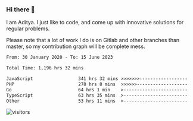 ### Hi there 👋

I am Aditya. I just like to code, and come up with innovative solutions for regular problems.

Please note that a lot of work I do is on Gitlab and other branches than master, so my contribution graph will be complete mess.

<!--START_SECTION:waka-->

```txt
From: 30 January 2020 - To: 15 June 2023

Total Time: 1,196 hrs 32 mins

JavaScript                 341 hrs 32 mins >>>>>>>------------------   28.54 %
PHP                        278 hrs 8 mins  >>>>>>-------------------   23.25 %
Go                         64 hrs 1 min    >------------------------   05.35 %
TypeScript                 63 hrs 35 mins  >------------------------   05.32 %
Other                      53 hrs 11 mins  >------------------------   04.45 %
```

<!--END_SECTION:waka-->

![visitors](https://visitor-badge.glitch.me/badge?page_id=BrainBuzzer.visitor-badge&left_color=green&right_color=red)

